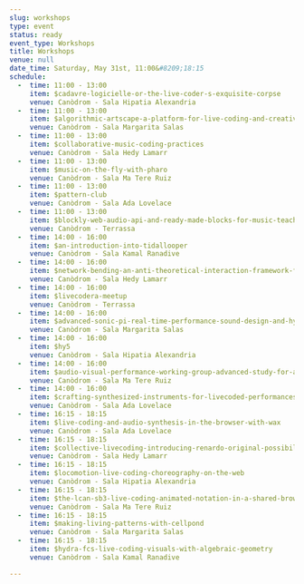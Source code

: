 ```yaml
---
slug: workshops
type: event
status: ready
event_type: Workshops
title: Workshops
venue: null
date_time: Saturday, May 31st, 11:00&#8209;18:15
schedule:
  -  time: 11:00 - 13:00
     item: $cadavre-logicielle-or-the-live-coder-s-exquisite-corpse
     venue: Canòdrom - Sala Hipatia Alexandria
  -  time: 11:00 - 13:00
     item: $algorithmic-artscape-a-platform-for-live-coding-and-creative
     venue: Canòdrom - Sala Margarita Salas
  -  time: 11:00 - 13:00
     item: $collaborative-music-coding-practices
     venue: Canòdrom - Sala Hedy Lamarr
  -  time: 11:00 - 13:00
     item: $music-on-the-fly-with-pharo
     venue: Canòdrom - Sala Ma Tere Ruiz
  -  time: 11:00 - 13:00
     item: $pattern-club
     venue: Canòdrom - Sala Ada Lovelace
  -  time: 11:00 - 13:00
     item: $blockly-web-audio-api-and-ready-made-blocks-for-music-teaching
     venue: Canòdrom - Terrassa
  -  time: 14:00 - 16:00
     item: $an-introduction-into-tidallooper
     venue: Canòdrom - Sala Kamal Ranadive
  -  time: 14:00 - 16:00
     item: $network-bending-an-anti-theoretical-interaction-framework-for-in
     venue: Canòdrom - Sala Hedy Lamarr
  -  time: 14:00 - 16:00
     item: $livecodera-meetup
     venue: Canòdrom - Terrassa
  -  time: 14:00 - 16:00
     item: $advanced-sonic-pi-real-time-performance-sound-design-and-hybrid
     venue: Canòdrom - Sala Margarita Salas
  -  time: 14:00 - 16:00
     item: $hy5
     venue: Canòdrom - Sala Hipatia Alexandria
  -  time: 14:00 - 16:00
     item: $audio-visual-performance-working-group-advanced-study-for-and
     venue: Canòdrom - Sala Ma Tere Ruiz
  -  time: 14:00 - 16:00
     item: $crafting-synthesized-instruments-for-livecoded-performances-the
     venue: Canòdrom - Sala Ada Lovelace
  -  time: 16:15 - 18:15
     item: $live-coding-and-audio-synthesis-in-the-browser-with-wax
     venue: Canòdrom - Sala Ada Lovelace
  -  time: 16:15 - 18:15
     item: $collective-livecoding-introducing-renardo-original-possibilities
     venue: Canòdrom - Sala Hedy Lamarr
  -  time: 16:15 - 18:15
     item: $locomotion-live-coding-choreography-on-the-web
     venue: Canòdrom - Sala Hipatia Alexandria
  -  time: 16:15 - 18:15
     item: $the-lcan-sb3-live-coding-animated-notation-in-a-shared-browser
     venue: Canòdrom - Sala Ma Tere Ruiz
  -  time: 16:15 - 18:15
     item: $making-living-patterns-with-cellpond
     venue: Canòdrom - Sala Margarita Salas
  -  time: 16:15 - 18:15
     item: $hydra-fcs-live-coding-visuals-with-algebraic-geometry
     venue: Canòdrom - Sala Kamal Ranadive

---
```

